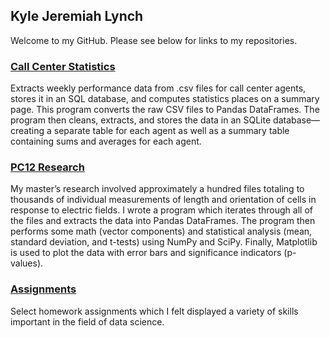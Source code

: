 ## Kyle Jeremiah Lynch

Welcome to my GitHub. Please see below for links to my repositories.

### [Call Center Statistics](https://kylejlynch.github.io/UMRF/)
Extracts weekly performance data from .csv files for call center agents, stores it in an SQL database, and computes statistics places on a summary page. This program converts the raw CSV files to Pandas DataFrames. The program then cleans, extracts, and stores the data in an SQLite database—creating a separate table for each agent as well as a summary table containing sums and averages for each agent.

### [PC12 Research](https://kylejlynch.github.io/PC12/)
My master’s research involved approximately a hundred files totaling to thousands of individual measurements of length and orientation of cells in response to electric fields. I wrote a program which iterates through all of the files and extracts the data into Pandas DataFrames. The program then performs some math (vector components) and statistical analysis (mean, standard deviation, and t-tests) using NumPy and SciPy. Finally, Matplotlib is used to plot the data with error bars and significance indicators (p-values).

### [Assignments](https://kylejlynch.github.io/Assignments/)
Select homework assignments which I felt displayed a variety of skills important in the field of data science.
